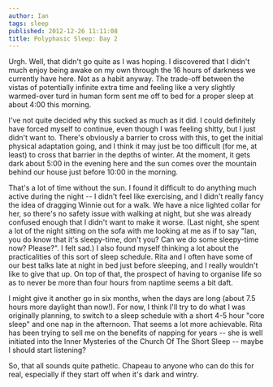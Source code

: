 ```yaml
---
author: Ian
tags: sleep
published: 2012-12-26 11:11:08
title: Polyphasic Sleep: Day 2
---
```

Urgh.  Well, that didn't go quite as I was hoping.  I discovered that
I didn't much enjoy being awake on my own through the 16 hours of
darkness we currently have here.  Not as a habit anyway.  The
trade-off between the vistas of potentially infinite extra time and
feeling like a very slightly warmed-over turd in human form sent me
off to bed for a proper sleep at about 4:00 this morning.

I've not quite decided why this sucked as much as it did.  I could
definitely have forced myself to continue, even though I was feeling
shitty, but I just didn't want to.  There's obviously a barrier to
cross with this, to get the initial physical adaptation going, and I
think it may just be too difficult (for me, at least) to cross that
barrier in the depths of winter.  At the moment, it gets dark about
5:00 in the evening here and the sun comes over the mountain behind
our house just before 10:00 in the morning.

That's a lot of time without the sun.  I found it difficult to do
anything much active during the night -- I didn't feel like
exercising, and I didn't really fancy the idea of dragging Winnie out
for a walk.  We have a nice lighted collar for her, so there's no
safety issue with walking at night, but she was already confused
enough that I didn't want to make it worse.  (Last night, she spent a
lot of the night sitting on the sofa with me looking at me as if to
say "Ian, you do know that it's sleepy-time, don't you?  Can we do
some sleepy-time now?  Please?".  I felt sad.)  I also found myself
thinking a lot about the practicalities of this sort of sleep
schedule.  Rita and I often have some of our best talks late at night
in bed just before sleeping, and I really wouldn't like to give that
up.  On top of that, the prospect of having to organise life so as to
never be more than four hours from naptime seems a bit daft.

I might give it another go in six months, when the days are long
(about 7.5 hours more daylight than now!).  For now, I think I'll try
to do what I was originally planning, to switch to a sleep schedule
with a short 4-5 hour "core sleep" and one nap in the afternoon.  That
seems a lot more achievable.  Rita has been trying to sell me on the
benefits of napping for years -- she is well initiated into the Inner
Mysteries of the Church Of The Short Sleep -- maybe I should start
listening?

So, that all sounds quite pathetic.  Chapeau to anyone who can do this
for real, especially if they start off when it's dark and wintry.
